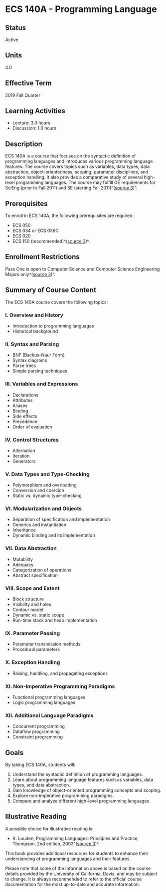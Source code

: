 # ECS 140A - Programming Language

## Status
Active

## Units
4.0

## Effective Term
2019 Fall Quarter

## Learning Activities
- Lecture: 3.0 hours
- Discussion: 1.0 hours

## Description
ECS 140A is a course that focuses on the syntactic definition of programming languages and introduces various programming language features. The course covers topics such as variables, data types, data abstraction, object-orientedness, scoping, parameter disciplines, and exception handling. It also provides a comparative study of several high-level programming languages. The course may fulfill GE requirements for SciEng (prior to Fall 2011) and SE (starting Fall 2011)^([source 3](https://catalog.ucdavis.edu/courses-subject-code/ecs/))^.

## Prerequisites
To enroll in ECS 140A, the following prerequisites are required:
- ECS 050
- ECS 034 or ECS 036C
- ECS 020
- ECS 150 (recommended)^([source 3](https://catalog.ucdavis.edu/courses-subject-code/ecs/))^.

## Enrollment Restrictions
Pass One is open to Computer Science and Computer Science Engineering Majors only^([source 3](https://catalog.ucdavis.edu/courses-subject-code/ecs/))^.

## Summary of Course Content
The ECS 140A course covers the following topics:

### I. Overview and History
- Introduction to programming languages
- Historical background

### II. Syntax and Parsing
- BNF (Backus-Naur Form)
- Syntax diagrams
- Parse trees
- Simple parsing techniques

### III. Variables and Expressions
- Declarations
- Attributes
- Aliases
- Binding
- Side effects
- Precedence
- Order of evaluation

### IV. Control Structures
- Alternation
- Iteration
- Generators

### V. Data Types and Type-Checking
- Polymorphism and overloading
- Conversion and coercion
- Static vs. dynamic type-checking

### VI. Modularization and Objects
- Separation of specification and implementation
- Generics and instantiation
- Inheritance
- Dynamic binding and its implementation

### VII. Data Abstraction
- Mutability
- Adequacy
- Categorization of operations
- Abstract specification

### VIII. Scope and Extent
- Block structure
- Visibility and holes
- Contour model
- Dynamic vs. static scope
- Run-time stack and heap implementation

### IX. Parameter Passing
- Parameter transmission methods
- Procedural parameters

### X. Exception Handling
- Raising, handling, and propagating exceptions

### XI. Non-Imperative Programming Paradigms
- Functional programming languages
- Logic programming languages

### XII. Additional Language Paradigms
- Concurrent programming
- Dataflow programming
- Constraint programming

## Goals
By taking ECS 140A, students will:
1. Understand the syntactic definition of programming languages.
2. Learn about programming language features such as variables, data types, and data abstraction.
3. Gain knowledge of object-oriented programming concepts and scoping.
4. Explore non-imperative programming paradigms.
5. Compare and analyze different high-level programming languages.

## Illustrative Reading
A possible choice for illustrative reading is:
- K. Louden, Programming Languages: Principles and Practice, Thompson, 2nd edition, 2003^([source 3](https://catalog.ucdavis.edu/courses-subject-code/ecs/))^.

This book provides additional resources for students to enhance their understanding of programming languages and their features.

Please note that some of the information above is based on the course details provided by the University of California, Davis, and may be subject to change. It is always recommended to refer to the official course documentation for the most up-to-date and accurate information.